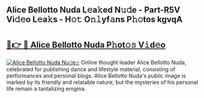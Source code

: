## Alice Bellotto Nuda L𝚎a𝚔ed N𝚞𝚍e - Part-R5V Vi𝚍𝚎o L𝚎a𝚔s - H𝚘𝚝 O𝚗𝚕yf𝚊ns P𝚑𝚘tos kgvqA

# <h2><a href="http://kf2xj8.oniu.top/?m=Alice+Bellotto+Nuda">🔗👉 🔴 Alice Bellotto Nuda P𝚑ot𝚘𝚜 V𝚒d𝚎o</a></h2>

[![Alice Bellotto Nuda Nu𝚍e𝚜](https://i.imgur.com/0qMVB7G.gif)](http://kf2xj8.oniu.top/?m=Alice+Bellotto+Nuda)
Online thought leader Alice Bellotto Nuda, celebrated for publishing dance and lifestyle material, consisting of performances and personal blogs. Alice Bellotto Nuda's public image is marked by its friendly and relatable nature, but the mysteries of his personal life remain a tantalizing enigma.  
